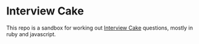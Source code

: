 # Interview Cake

This repo is a sandbox for working out [Interview Cake](https://www.interviewcake.com/) questions, mostly in ruby and javascript.